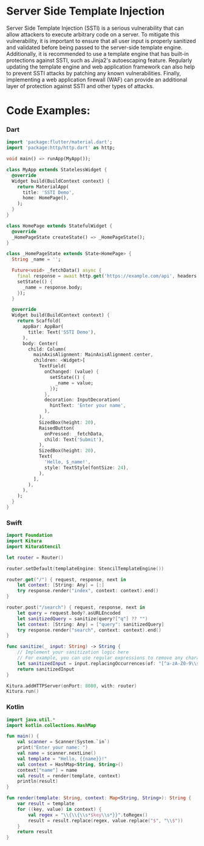
# Server Side Template Injection

Server Side Template Injection (SSTI) is a serious vulnerability that can allow attackers to execute arbitrary code on a server. To mitigate this vulnerability, it is important to ensure that all user input is properly sanitized and validated before being passed to the server-side template engine. Additionally, it is recommended to use a template engine that has built-in protections against SSTI, such as Jinja2's autoescaping feature. Regularly updating the template engine and web application framework can also help to prevent SSTI attacks by patching any known vulnerabilities. Finally, implementing a web application firewall (WAF) can provide an additional layer of protection against SSTI and other types of attacks.

# Code Examples:

### Dart

```dart
import 'package:flutter/material.dart';
import 'package:http/http.dart' as http;

void main() => runApp(MyApp());

class MyApp extends StatelessWidget {
  @override
  Widget build(BuildContext context) {
    return MaterialApp(
      title: 'SSTI Demo',
      home: HomePage(),
    );
  }
}

class HomePage extends StatefulWidget {
  @override
  _HomePageState createState() => _HomePageState();
}

class _HomePageState extends State<HomePage> {
  String _name = '';

  Future<void> _fetchData() async {
    final response = await http.get('https://example.com/api', headers: {'name': _name});
    setState(() {
      _name = response.body;
    });
  }

  @override
  Widget build(BuildContext context) {
    return Scaffold(
      appBar: AppBar(
        title: Text('SSTI Demo'),
      ),
      body: Center(
        child: Column(
          mainAxisAlignment: MainAxisAlignment.center,
          children: <Widget>[
            TextField(
              onChanged: (value) {
                setState(() {
                  _name = value;
                });
              },
              decoration: InputDecoration(
                hintText: 'Enter your name',
              ),
            ),
            SizedBox(height: 20),
            RaisedButton(
              onPressed: _fetchData,
              child: Text('Submit'),
            ),
            SizedBox(height: 20),
            Text(
              'Hello, $_name!',
              style: TextStyle(fontSize: 24),
            ),
          ],
        ),
      ),
    );
  }
}
```

### Swift

```swift
import Foundation
import Kitura
import KituraStencil

let router = Router()

router.setDefault(templateEngine: StencilTemplateEngine())

router.get("/") { request, response, next in
    let context: [String: Any] = [:]
    try response.render("index", context: context).end()
}

router.post("/search") { request, response, next in
    let query = request.body?.asURLEncoded
    let sanitizedQuery = sanitize(query?["q"] ?? "")
    let context: [String: Any] = ["query": sanitizedQuery]
    try response.render("search", context: context).end()
}

func sanitize(_ input: String) -> String {
    // Implement your sanitization logic here
    // For example, you can use regular expressions to remove any characters that are not alphanumeric or whitespace
    let sanitizedInput = input.replacingOccurrences(of: "[^a-zA-Z0-9\\s]", with: "", options: .regularExpression)
    return sanitizedInput
}

Kitura.addHTTPServer(onPort: 8080, with: router)
Kitura.run()
```

### Kotlin

```kotlin
import java.util.*
import kotlin.collections.HashMap

fun main() {
    val scanner = Scanner(System.`in`)
    print("Enter your name: ")
    val name = scanner.nextLine()
    val template = "Hello, {{name}}!"
    val context = HashMap<String, String>()
    context["name"] = name
    val result = render(template, context)
    println(result)
}

fun render(template: String, context: Map<String, String>): String {
    var result = template
    for ((key, value) in context) {
        val regex = "\\{\\{\\s*$key\\s*}}".toRegex()
        result = result.replace(regex, value.replace("$", "\\$"))
    }
    return result
}
```
